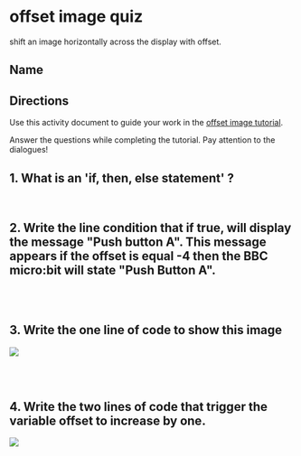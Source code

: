 # offset image quiz

shift an image horizontally across the display with offset.

## Name

## Directions

Use this activity document to guide your work in the [offset image tutorial](/microbit/lessons/offset-image/tutorial).

Answer the questions while completing the tutorial. Pay attention to the dialogues!

## 1. What is an 'if, then, else statement' ? 

<br/>

## 2. Write the line condition that if true, will display the message "Push button A". This message appears if the offset is equal -4 then the BBC micro:bit will state "Push Button A".

<br/>

<br/>

## 3. Write the one line of code to show this image

![](/static/mb/lessons/offset-image-0.png)

<br/>

<br/>

## 4. Write the two lines of code that trigger the variable offset to increase by one.

![](/static/mb/lessons/offset-image-1.png)

<br/>

